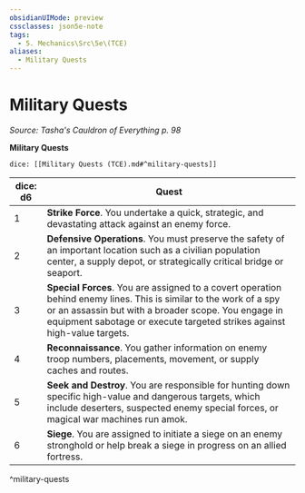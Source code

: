 ```yaml
---
obsidianUIMode: preview
cssclasses: json5e-note
tags:
  - 5. Mechanics\Src\5e\(TCE)
aliases:
  - Military Quests
---
```

# Military Quests
*Source: Tasha's Cauldron of Everything p. 98* 

**Military Quests**

`dice: [[Military Quests (TCE).md#^military-quests]]`

| dice: d6 | Quest |
|----------|-------|
| 1 | **Strike Force**. You undertake a quick, strategic, and devastating attack against an enemy force. |
| 2 | **Defensive Operations**. You must preserve the safety of an important location such as a civilian population center, a supply depot, or strategically critical bridge or seaport. |
| 3 | **Special Forces**. You are assigned to a covert operation behind enemy lines. This is similar to the work of a spy or an assassin but with a broader scope. You engage in equipment sabotage or execute targeted strikes against high-value targets. |
| 4 | **Reconnaissance**. You gather information on enemy troop numbers, placements, movement, or supply caches and routes. |
| 5 | **Seek and Destroy**. You are responsible for hunting down specific high-value and dangerous targets, which include deserters, suspected enemy special forces, or magical war machines run amok. |
| 6 | **Siege**. You are assigned to initiate a siege on an enemy stronghold or help break a siege in progress on an allied fortress. |
^military-quests
